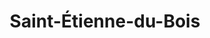 ---
title: Saint-Étienne-du-Bois
url: /saint-etienne-du-bois/
latitude: 46.831
longitude: -1.595
---